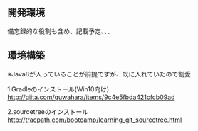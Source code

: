 ## 開発環境
備忘録的な役割も含め、記載予定、、、

## 環境構築
※Java8が入っていることが前提ですが、既に入れていたので割愛

1.Gradleのインストール(Win10向け)
http://qiita.com/quwahara/items/9c4e5fbda421cfcb09ad

2.sourcetreeのインストール
http://tracpath.com/bootcamp/learning_git_sourcetree.html
